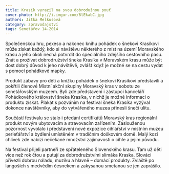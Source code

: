 ```yaml
---
title: Krasík vyrazil na svou dobrodužnou pouť
cover-photo: http://i.imgur.com/6lEkabC.jpg
authors: Jitka Melkusová
category: zpravodajství
tags: Senetářov 14-2014
---
```


Společenskou hru, pexeso a nakonec knihu pohádek o šnekovi Krasíkovi může získat každý, kdo si návštěvu některého z míst na území Moravského krasu a jeho okolí nechá potvrdit do speciálního zdejšího cestovního pasu. Znát a prožívat dobrodružství šneka Krasíka v Moravském krasu může být dost dobrý důvod k jeho návštěvě, zvlášť když je možné se na cestu vydat s pomocí pohádkové mapky.

Produkt zábavy pro děti a knížku pohádek o šnekovi Krasíkovi představili a pokřtili členové Místní akční skupiny Moravský kras v sobotu ze senetářovským muzeem. Byli zde představeni i zástupci kanceláří Pohádkového království šneka Krasíka, v nichž je možné informaci o produktu získat. Plakát s pozváním na festival šneka Krasíka vyzýval dokonce návštěvníky, aby do vytvářeného muzea přinesli šnečí ulitu.

Součástí festivalu se stalo i předání certifikátů Moravský kras regionální produkt novým ubytovacím a stravovacím zařízením. Zaslouženou pozornost vyvolalo i představení nové expozice cihlářství v místním muzeu perleťářství a bydlení umístěném v tradičním doškovém domě. Malý kozí chlívek zde nabízí nečekané množství zajímavostí o cihle a jejím původu.

Na festival přijeli partneři ze spřáteleného Slovenského krasu. Tam už děti více než rok čtou a putují za dobrodružstvími slimáka Kraska. Slováci přivezli dobrou náladu, muziku a hlavně – domácí produkty. Zvláště po langoších s medvědím česnekem a zakysanou smetanou se jen zaprášilo.